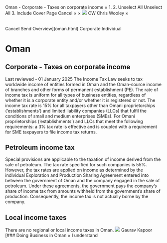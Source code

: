 Oman - Corporate - Taxes on corporate income
×
1.
2.
Unselect All
Unselect All
3.
Include Cover Page
Cancel
×
×
![](-/media/world-wide-tax-summaries/attachments/global---chris-wooley.ashx%3Frev=ac5e5f3223b34096b1afc2a6009c7320&revision=ac5e5f32-23b3-4096-b1af-c2a6009c7320&hash=859B7ADC84DC2CBEC9760E9E6EE7DE6D0A8BFCDF)
CW
Chris Wooley
×
######
Cancel
Send
Overview](oman.html)
Corporate
Individual
# Oman
## Corporate - Taxes on corporate income
Last reviewed - 01 January 2025
The Income Tax Law seeks to tax worldwide income of entities formed in Oman and the Oman-source income of branches and other forms of permanent establishment (PE).
The rate of income tax is uniform for all types of business entities, regardless of whether it is a corporate entity and/or whether it is registered or not.
The income tax rate is 15% for all taxpayers other than Omani proprietorships (‘establishments’) and limited liability companies (LLCs) that fulfil the conditions of small and medium enterprises (SMEs).
For Omani proprietorships (‘establishments’) and LLCs that meet the following requirements:
a 3% tax rate is effective and is coupled with a requirement for SME taxpayers to file income tax returns.
## Petroleum income tax
Special provisions are applicable to the taxation of income derived from the sale of petroleum. The tax rate specified for such companies is 55%. However, the tax rates are applied on income as determined by the individual Exploration and Production Sharing Agreement entered into between the government of Oman and the company engaged in the sale of petroleum. Under these agreements, the government pays the company’s share of income tax from amounts withheld from the government’s share of production. Consequently, the income tax is not actually borne by the company.
## Local income taxes
There are no regional or local income taxes in Oman.
![](-/media/world-wide-tax-summaries/omangaurav-kapoorphoto20190219193641jpg20210825105304874.ashx%3Frev=5704bbddad104bc8badabbff80724451&revision=5704bbdd-ad10-4bc8-bada-bbff80724451&hash=B1AE4ED453558962E52E0C98C230DEC6661E3CDC)
Gaurav Kapoor
[### Doing Business in Oman
×
I understand